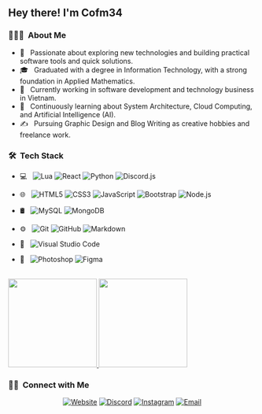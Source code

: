 
<h2> Hey there! I'm Cofm34 </h2>

<h3> 👨🏻‍💻 &nbsp;About Me </h3>

-  🤔   Passionate about exploring new technologies and building practical software tools and quick solutions.
-  🎓   Graduated with a degree in Information Technology, with a strong foundation in Applied Mathematics.
-  💼   Currently working in software development and technology business in Vietnam.
-  🌱   Continuously learning about System Architecture, Cloud Computing, and Artificial Intelligence (AI).
-  ✍️   Pursuing Graphic Design and Blog Writing as creative hobbies and freelance work.

<h3> 🛠 &nbsp;Tech Stack</h3>

- 💻 &nbsp;
  ![Lua](https://img.shields.io/badge/-Lua-333333?style=flat&logo=lua&logoColor=007396)
  ![React](https://img.shields.io/badge/-React-333333?style=flat&logo=react)
  ![Python](https://img.shields.io/badge/-Python-333333?style=flat&logo=python)
  ![Discord.js](https://img.shields.io/badge/-Discord.js-333333?style=flat&logo=discord)

- 🌐 &nbsp;
  ![HTML5](https://img.shields.io/badge/-HTML5-333333?style=flat&logo=html5)
  ![CSS3](https://img.shields.io/badge/-CSS-333333?style=flat&logo=css3&logoColor=1572B6)
  ![JavaScript](https://img.shields.io/badge/-JavaScript-333333?style=flat&logo=javascript)
  ![Bootstrap](https://img.shields.io/badge/-Bootstrap-333333?style=flat&logo=bootstrap&logoColor=563D7C)
  ![Node.js](https://img.shields.io/badge/-Node.js-333333?style=flat&logo=node.js)

- 🛢 &nbsp;
  ![MySQL](https://img.shields.io/badge/-MySQL-333333?style=flat&logo=mysql)
  ![MongoDB](https://img.shields.io/badge/-MongoDB-333333?style=flat&logo=mongodb)

- ⚙️ &nbsp;
  ![Git](https://img.shields.io/badge/-Git-333333?style=flat&logo=git)
  ![GitHub](https://img.shields.io/badge/-GitHub-333333?style=flat&logo=github)
  ![Markdown](https://img.shields.io/badge/-Markdown-333333?style=flat&logo=markdown)

- 🔧 &nbsp;
  ![Visual Studio Code](https://img.shields.io/badge/-Visual%20Studio%20Code-333333?style=flat&logo=visual-studio-code&logoColor=007ACC)

- 🎨 &nbsp;
  ![Photoshop](https://img.shields.io/badge/-Photoshop-333333?style=flat&logo=adobe-photoshop)
  ![Figma](https://img.shields.io/badge/-Figma-333333?style=flat&logo=figma)


<br/>

<a href="https://github.com/cofm34">
  <img height="180em" src="https://github-readme-stats.vercel.app/api?username=cofm34&theme=gray&show_icons=true" />
  <img height="180em" src="https://github-readme-stats.vercel.app/api/top-langs/?username=cofm34&theme=gray&layout=compact" />
</a>

<br/>

<h3> 🤝🏻 &nbsp;Connect with Me </h3>

<p align="center">
<a href="https://www.kinetdev.com/"><img alt="Website" src="https://img.shields.io/badge/Website-www.kinetdev.com-blue?style=flat-square&logo=google-chrome"></a>
<a href="https://discord.gg/UgGdpFz2hF"><img alt="Discord" src="https://img.shields.io/badge/Discord-Kinet%20Dev-blue?style=flat-square&logo=discord"></a>
<a href="https://youtube.com/cofm34/"><img alt="Instagram" src="https://img.shields.io/badge/Youtube-cofm34-blue?style=flat-square&logo=youtube"></a>
<a href="mailto:cofm34@gmail.com"><img alt="Email" src="https://img.shields.io/badge/Email-cofm34@gmail.com-blue?style=flat-square&logo=gmail"></a>
</p>
